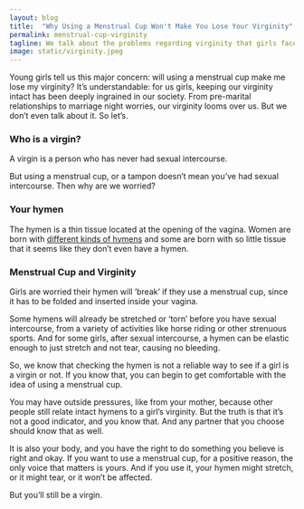 ```yaml
---
layout: blog
title:  "Why Using a Menstrual Cup Won't Make You Lose Your Virginity"
permalink: menstrual-cup-virginity
tagline: We talk about the problems regarding virginity that girls face when using a menstrual cup
image: static/virginity.jpeg
---
```


Young girls tell us this major concern: will using a menstrual cup make me lose my virginity?
It’s understandable: for us girls, keeping our virginity intact has been deeply ingrained in our society.
From pre-marital relationships to marriage night worries, our virginity looms over us. But we don’t even
talk about it. So let’s.

### Who is a virgin?

A virgin is a person who has never had sexual intercourse.

But using a menstrual cup, or a tampon doesn’t mean you’ve had sexual intercourse. Then why are we worried?

### Your hymen

The hymen is a thin tissue located at the opening of the vagina. Women are born with [different kinds of hymens](https://youngwomenshealth.org/2013/07/10/hymens/) and some are born with so little tissue that it seems like they don’t even have a hymen.

### Menstrual Cup and Virginity

Girls are worried their hymen will ‘break’ if they use a menstrual cup, since it has to be folded and inserted inside your vagina.

Some hymens will already be stretched or ‘torn’ before you have sexual intercourse,
from a variety of activities like horse riding or other strenuous sports. And for some girls,
after sexual intercourse, a hymen can be elastic enough to just stretch and not tear, causing no bleeding.

So, we know that checking the hymen is not a reliable way to see if a girl is a virgin or not. If you know that, you can begin to get comfortable with the idea of using a menstrual cup.

You may have outside pressures, like from your mother, because other people still relate intact hymens to a girl’s virginity. But the truth is that it’s not a good indicator, and you know that. And any partner that you choose should know that as well.

It is also your body, and you have the right to do something you believe is right and okay. If you want to use a menstrual cup, for a positive reason, the only voice that matters is yours. And if you use it, your hymen might stretch, or it might tear, or it won’t be affected.

But you’ll still be a virgin.




